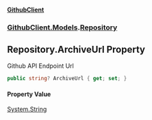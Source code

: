 #### [GithubClient](index 'index')
### [GithubClient.Models](GithubClient.Models 'GithubClient.Models').[Repository](GithubClient.Models.Repository 'GithubClient.Models.Repository')

## Repository.ArchiveUrl Property

Github API Endpoint Url

```csharp
public string? ArchiveUrl { get; set; }
```

#### Property Value
[System.String](https://docs.microsoft.com/en-us/dotnet/api/System.String 'System.String')